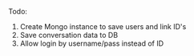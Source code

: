 Todo:

1. Create Mongo instance to save users and link ID's
2. Save conversation data to DB
3. Allow login by username/pass instead of ID
